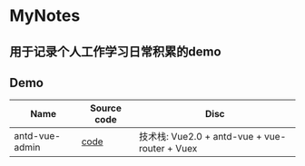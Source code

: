 # MyNotes
## 用于记录个人工作学习日常积累的demo

## Demo
| Name | Source code  | Disc |
| ---- | ---- | ---- |
| antd-vue-admin| [code](https://github.com/chuhx1024/antd-vue-admin)| 技术栈: Vue2.0 + antd-vue + vue-router + Vuex |